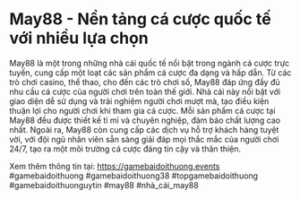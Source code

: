 # May88 - Nền tảng cá cược quốc tế với nhiều lựa chọn
May88 là một trong những nhà cái quốc tế nổi bật trong ngành cá cược trực tuyến, cung cấp một loạt các sản phẩm cá cược đa dạng và hấp dẫn. Từ các trò chơi casino, thể thao, cho đến các trò chơi số, May88 đáp ứng đầy đủ nhu cầu cá cược của người chơi trên toàn thế giới.
Nhà cái này nổi bật với giao diện dễ sử dụng và trải nghiệm người chơi mượt mà, tạo điều kiện thuận lợi cho người chơi khi tham gia cá cược. Mỗi sản phẩm cá cược tại May88 đều được thiết kế tỉ mỉ và chuyên nghiệp, đảm bảo chất lượng cao nhất.
Ngoài ra, May88 còn cung cấp các dịch vụ hỗ trợ khách hàng tuyệt vời, với đội ngũ nhân viên sẵn sàng giải đáp mọi thắc mắc của người chơi 24/7, tạo ra một môi trường cá cược đáng tin cậy và thân thiện.

Xem thêm thông tin tại: https://gamebaidoithuong.events
#gamebaidoithuong #gamebaidoithuong38 #topgamebaidoithuong #gamebaidoithuonguytin #may88 #nhà_cái_may88